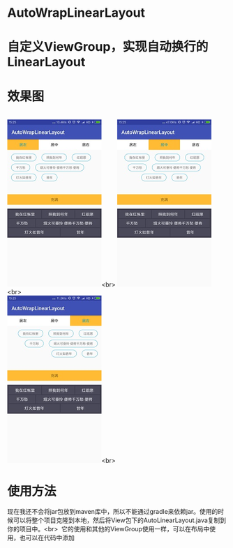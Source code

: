 # AutoWrapLinearLayout
# 自定义ViewGroup，实现自动换行的LinearLayout
# 效果图
<br>![居左](/design/left.jpg)\<br>
![居中](/design/center.jpg) \<br>  
![居右](/design/right.jpg)\<br>


# 使用方法
现在我还不会将jar包放到maven库中，所以不能通过gradle来依赖jar。使用的时候可以将整个项目克隆到本地，然后将View包下的AutoLinearLayout.java复制到你的项目中。\<br>
   它的使用和其他的ViewGroup使用一样，可以在布局中使用，也可以在代码中添加

